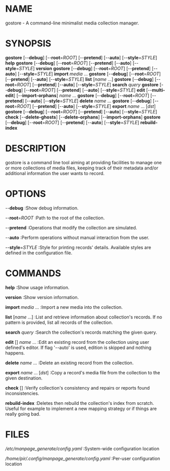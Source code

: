 # NAME

gostore - A command-line minimalist media collection manager.

# SYNOPSIS

__gostore__ [--__debug__] [--__root__=*ROOT*] [--__pretend__] [--__auto__] 
[--__style__=*STYLE*] __help__
__gostore__ [--__debug__] [--__root__=*ROOT*] [--__pretend__] [--__auto__] 
[--__style__=*STYLE*] __version__
__gostore__ [--__debug__] [--__root__=*ROOT*] [--__pretend__] [--__auto__] 
[--__style__=*STYLE*] __import__ *media* ...
__gostore__ [--__debug__] [--__root__=*ROOT*] [--__pretend__] [--__auto__] 
[--__style__=*STYLE*] __list__ [*name* ...]
__gostore__ [--__debug__] [--__root__=*ROOT*] [--__pretend__] [--__auto__] 
[--__style__=*STYLE*] __search__ *query*
__gostore__ [--__debug__] [--__root__=*ROOT*] [--__pretend__] [--__auto__] 
[--__style__=*STYLE*] __edit__ [--__multi-edit__] [--__import-orphans__] *name* 
...
__gostore__ [--__debug__] [--__root__=*ROOT*] [--__pretend__] [--__auto__] 
[--__style__=*STYLE*] __delete__ *name* ...
__gostore__ [--__debug__] [--__root__=*ROOT*] [--__pretend__] [--__auto__] 
[--__style__=*STYLE*] __export__ *name* ... [*dst*]
__gostore__ [--__debug__] [--__root__=*ROOT*] [--__pretend__] [--__auto__] 
[--__style__=*STYLE*] __check__ [--__delete-ghosts__] [--__delete-orphans__] 
[--__import-orphans__]
__gostore__ [--__debug__] [--__root__=*ROOT*] [--__pretend__] [--__auto__] 
[--__style__=*STYLE*] __rebuild-index__

# DESCRIPTION

gostore is a command line tool aiming at providing facilities to manage one or 
more collections of media files, keeping track of their metadata and/or 
additional information the user wants to record.

# OPTIONS

--__debug__
:Show debug information.

--__root__=*ROOT*
:Path to the root of the collection.

--__pretend__
:Operations that modify the collection are simulated.

--__auto__
:Perform operations without manual interaction from the user.

--__style__=*STYLE*
:Style for printing records' details. Available styles are defined in the 
configuration file.

# COMMANDS

__help__
:Show usage information.

__version__
:Show version information.

__import__ *media* ...
:Import a new media into the collection.

__list__ [*name* ...]
:List and retrieve information about collection's records. If no pattern is 
provided, list all records of the collection.

__search__ *query*
:Search the collection's records matching the given query.

__edit__ [<flags>] *name* ...
:Edit an existing record from the collection using user defined's editor. If 
flag '--auto' is used, edition is skipped and nothing happens.

__delete__ *name* ...
:Delete an existing record from the collection.

__export__ *name* ... [*dst*]
:Copy a record's media file from the collection to the given destination.

__check__ [<flags>]
:Verify collection's consistency and repairs or reports found inconsistencies.

__rebuild-index__
:Deletes then rebuild the collection's index from scratch. Useful for example to
implement a new mapping strategy or if things are really going bad.

# FILES

*/etc/manpage_generate/config.yaml*
:System-wide configuration location

*/home/pir/.config/manpage_generate/config.yaml*
:Per-user configuration location
